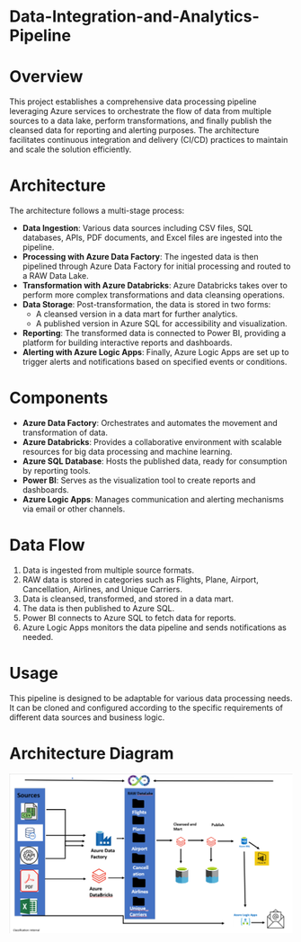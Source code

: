 # Data-Integration-and-Analytics-Pipeline

# Overview

This project establishes a comprehensive data processing pipeline leveraging Azure services to orchestrate the flow of data from multiple sources to a data lake, perform transformations, and finally publish the cleansed data for reporting and alerting purposes. The architecture facilitates continuous integration and delivery (CI/CD) practices to maintain and scale the solution efficiently.

# Architecture

The architecture follows a multi-stage process:

- **Data Ingestion**: Various data sources including CSV files, SQL databases, APIs, PDF documents, and Excel files are ingested into the pipeline.
- **Processing with Azure Data Factory**: The ingested data is then pipelined through Azure Data Factory for initial processing and routed to a RAW Data Lake.
- **Transformation with Azure Databricks**: Azure Databricks takes over to perform more complex transformations and data cleansing operations.
- **Data Storage**: Post-transformation, the data is stored in two forms:
    - A cleansed version in a data mart for further analytics.
    - A published version in Azure SQL for accessibility and visualization.
- **Reporting**: The transformed data is connected to Power BI, providing a platform for building interactive reports and dashboards.
- **Alerting with Azure Logic Apps**: Finally, Azure Logic Apps are set up to trigger alerts and notifications based on specified events or conditions.

# Components

- **Azure Data Factory**: Orchestrates and automates the movement and transformation of data.
- **Azure Databricks**: Provides a collaborative environment with scalable resources for big data processing and machine learning.
- **Azure SQL Database**: Hosts the published data, ready for consumption by reporting tools.
- **Power BI**: Serves as the visualization tool to create reports and dashboards.
- **Azure Logic Apps**: Manages communication and alerting mechanisms via email or other channels.

# Data Flow

1. Data is ingested from multiple source formats.
2. RAW data is stored in categories such as Flights, Plane, Airport, Cancellation, Airlines, and Unique Carriers.
3. Data is cleansed, transformed, and stored in a data mart.
4. The data is then published to Azure SQL.
5. Power BI connects to Azure SQL to fetch data for reports.
6. Azure Logic Apps monitors the data pipeline and sends notifications as needed.

# Usage

This pipeline is designed to be adaptable for various data processing needs. It can be cloned and configured according to the specific requirements of different data sources and business logic.

# Architecture Diagram
![Architecture Diagram](https://github.com/DataThread/DataFlow-Analytics-Engine/blob/096b13fd62139dc9b003b5d991e5d336f0567a8e/Architectre.PNG)

